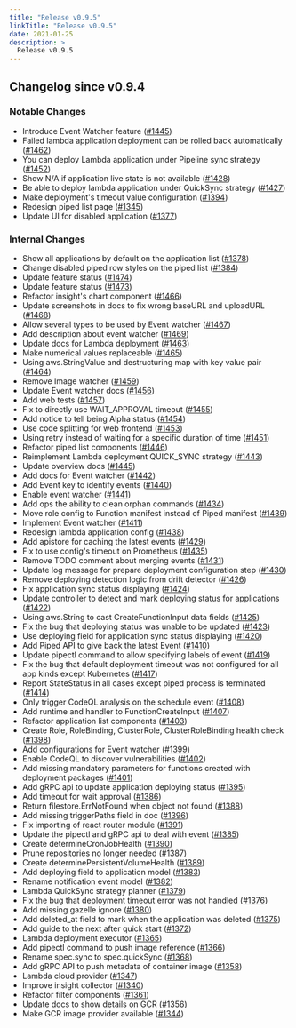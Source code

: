 ```yaml
---
title: "Release v0.9.5"
linkTitle: "Release v0.9.5"
date: 2021-01-25
description: >
  Release v0.9.5
---
```


## Changelog since v0.9.4

### Notable Changes
* Introduce Event Watcher feature ([#1445](https://github.com/pipe-cd/pipecd/pull/1445))
* Failed lambda application deployment can be rolled back automatically ([#1462](https://github.com/pipe-cd/pipecd/pull/1462))
* You can deploy Lambda application under Pipeline sync strategy ([#1452](https://github.com/pipe-cd/pipecd/pull/1452))
* Show N/A if application live state is not available ([#1428](https://github.com/pipe-cd/pipecd/pull/1428))
* Be able to deploy lambda application under QuickSync strategy ([#1427](https://github.com/pipe-cd/pipecd/pull/1427))
* Make deployment's timeout value configuration ([#1394](https://github.com/pipe-cd/pipecd/pull/1394))
* Redesign piped list page ([#1345](https://github.com/pipe-cd/pipecd/pull/1345))
* Update UI for disabled application ([#1377](https://github.com/pipe-cd/pipecd/pull/1377))

### Internal Changes
* Show all applications by default on the application list ([#1378](https://github.com/pipe-cd/pipecd/pull/1378))
* Change disabled piped row styles on the piped list ([#1384](https://github.com/pipe-cd/pipecd/pull/1384))
* Update feature status ([#1474](https://github.com/pipe-cd/pipecd/pull/1474))
* Update feature status ([#1473](https://github.com/pipe-cd/pipecd/pull/1473))
* Refactor insight's chart component ([#1466](https://github.com/pipe-cd/pipecd/pull/1466))
* Update screenshots in docs to fix wrong baseURL and uploadURL ([#1468](https://github.com/pipe-cd/pipecd/pull/1468))
* Allow several types to be used by Event watcher ([#1467](https://github.com/pipe-cd/pipecd/pull/1467))
* Add description about event watcher ([#1469](https://github.com/pipe-cd/pipecd/pull/1469))
* Update docs for Lambda deployment ([#1463](https://github.com/pipe-cd/pipecd/pull/1463))
* Make numerical values replaceable ([#1465](https://github.com/pipe-cd/pipecd/pull/1465))
* Using aws.StringValue and destructuring map with key value pair ([#1464](https://github.com/pipe-cd/pipecd/pull/1464))
* Remove Image watcher ([#1459](https://github.com/pipe-cd/pipecd/pull/1459))
* Update Event watcher docs ([#1456](https://github.com/pipe-cd/pipecd/pull/1456))
* Add web tests ([#1457](https://github.com/pipe-cd/pipecd/pull/1457))
* Fix to directly use WAIT_APPROVAL timeout ([#1455](https://github.com/pipe-cd/pipecd/pull/1455))
* Add notice to tell being Alpha status ([#1454](https://github.com/pipe-cd/pipecd/pull/1454))
* Use code splitting for web frontend ([#1453](https://github.com/pipe-cd/pipecd/pull/1453))
* Using retry instead of waiting for a specific duration of time ([#1451](https://github.com/pipe-cd/pipecd/pull/1451))
* Refactor piped list components ([#1446](https://github.com/pipe-cd/pipecd/pull/1446))
* Reimplement Lambda deployment QUICK_SYNC strategy ([#1443](https://github.com/pipe-cd/pipecd/pull/1443))
* Update overview docs ([#1445](https://github.com/pipe-cd/pipecd/pull/1445))
* Add docs for Event watcher ([#1442](https://github.com/pipe-cd/pipecd/pull/1442))
* Add Event key to identify events ([#1440](https://github.com/pipe-cd/pipecd/pull/1440))
* Enable event watcher ([#1441](https://github.com/pipe-cd/pipecd/pull/1441))
* Add ops the ability to clean orphan commands ([#1434](https://github.com/pipe-cd/pipecd/pull/1434))
* Move role config to Function manifest instead of Piped manifest ([#1439](https://github.com/pipe-cd/pipecd/pull/1439))
* Implement Event watcher ([#1411](https://github.com/pipe-cd/pipecd/pull/1411))
* Redesign lambda application config ([#1438](https://github.com/pipe-cd/pipecd/pull/1438))
* Add apistore for caching the latest events ([#1429](https://github.com/pipe-cd/pipecd/pull/1429))
* Fix to use config's timeout on Prometheus ([#1435](https://github.com/pipe-cd/pipecd/pull/1435))
* Remove TODO comment about merging events ([#1431](https://github.com/pipe-cd/pipecd/pull/1431))
* Update log message for prepare deployment configuration step ([#1430](https://github.com/pipe-cd/pipecd/pull/1430))
* Remove deploying detection logic from drift detector ([#1426](https://github.com/pipe-cd/pipecd/pull/1426))
* Fix application sync status displaying ([#1424](https://github.com/pipe-cd/pipecd/pull/1424))
* Update controller to detect and mark deploying status for applications ([#1422](https://github.com/pipe-cd/pipecd/pull/1422))
* Using aws.String to cast CreateFunctionInput data fields ([#1425](https://github.com/pipe-cd/pipecd/pull/1425))
* Fix the bug that deploying status was unable to be updated ([#1423](https://github.com/pipe-cd/pipecd/pull/1423))
* Use deploying field for application sync status displaying ([#1420](https://github.com/pipe-cd/pipecd/pull/1420))
* Add Piped API to give back the latest Event ([#1410](https://github.com/pipe-cd/pipecd/pull/1410))
* Update pipectl command to allow specifying labels of event ([#1419](https://github.com/pipe-cd/pipecd/pull/1419))
* Fix the bug that default deployment timeout was not configured for all app kinds except Kubernetes ([#1417](https://github.com/pipe-cd/pipecd/pull/1417))
* Report StateStatus in all cases except piped process is terminated ([#1414](https://github.com/pipe-cd/pipecd/pull/1414))
* Only trigger CodeQL analysis on the schedule event ([#1408](https://github.com/pipe-cd/pipecd/pull/1408))
* Add runtime and handler to FunctionCreateInput ([#1407](https://github.com/pipe-cd/pipecd/pull/1407))
* Refactor application list components ([#1403](https://github.com/pipe-cd/pipecd/pull/1403))
* Create Role, RoleBinding, ClusterRole, ClusterRoleBinding health check ([#1398](https://github.com/pipe-cd/pipecd/pull/1398))
* Add configurations for Event watcher ([#1399](https://github.com/pipe-cd/pipecd/pull/1399))
* Enable CodeQL to discover vulnerabilities ([#1402](https://github.com/pipe-cd/pipecd/pull/1402))
* Add missing mandatory parameters for functions created with deployment packages ([#1401](https://github.com/pipe-cd/pipecd/pull/1401))
* Add gRPC api to update application deploying status ([#1395](https://github.com/pipe-cd/pipecd/pull/1395))
* Add timeout for wait approval ([#1386](https://github.com/pipe-cd/pipecd/pull/1386))
* Return filestore.ErrNotFound when object not found ([#1388](https://github.com/pipe-cd/pipecd/pull/1388))
* Add missing triggerPaths field in doc ([#1396](https://github.com/pipe-cd/pipecd/pull/1396))
* Fix importing of react router module ([#1391](https://github.com/pipe-cd/pipecd/pull/1391))
* Update the pipectl and gRPC api to deal with event ([#1385](https://github.com/pipe-cd/pipecd/pull/1385))
* Create determineCronJobHealth ([#1390](https://github.com/pipe-cd/pipecd/pull/1390))
* Prune repositories no longer needed ([#1387](https://github.com/pipe-cd/pipecd/pull/1387))
* Create determinePersistentVolumeHealth ([#1389](https://github.com/pipe-cd/pipecd/pull/1389))
* Add deploying field to application model ([#1383](https://github.com/pipe-cd/pipecd/pull/1383))
* Rename notification event model ([#1382](https://github.com/pipe-cd/pipecd/pull/1382))
* Lambda QuickSync strategy planner ([#1379](https://github.com/pipe-cd/pipecd/pull/1379))
* Fix the bug that deployment timeout error was not handled ([#1376](https://github.com/pipe-cd/pipecd/pull/1376))
* Add missing gazelle ignore ([#1380](https://github.com/pipe-cd/pipecd/pull/1380))
* Add deleted_at field to mark when the application was deleted ([#1375](https://github.com/pipe-cd/pipecd/pull/1375))
* Add guide to the next after quick start ([#1372](https://github.com/pipe-cd/pipecd/pull/1372))
* Lambda deployment executor ([#1365](https://github.com/pipe-cd/pipecd/pull/1365))
* Add pipectl command to push image reference ([#1366](https://github.com/pipe-cd/pipecd/pull/1366))
* Rename spec.sync to spec.quickSync ([#1368](https://github.com/pipe-cd/pipecd/pull/1368))
* Add gRPC API to push metadata of container image ([#1358](https://github.com/pipe-cd/pipecd/pull/1358))
* Lambda cloud provider ([#1347](https://github.com/pipe-cd/pipecd/pull/1347))
* Improve insight collector ([#1340](https://github.com/pipe-cd/pipecd/pull/1340))
* Refactor filter components  ([#1361](https://github.com/pipe-cd/pipecd/pull/1361))
* Update docs to show details on GCR ([#1356](https://github.com/pipe-cd/pipecd/pull/1356))
* Make GCR image provider available ([#1344](https://github.com/pipe-cd/pipecd/pull/1344))
